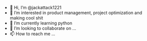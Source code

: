 - 👋 Hi, I’m @jackattack1221
- 👀 I’m interested in product management, project optimization and making cool shit
- 🌱 I’m currently learning python
- 💞️ I’m looking to collaborate on ...
- 📫 How to reach me ...

<!---
jackattack1221/jackattack1221 is a ✨ special ✨ repository because its `README.md` (this file) appears on your GitHub profile.
You can click the Preview link to take a look at your changes.
--->
